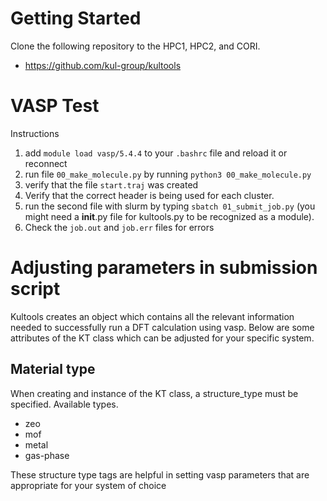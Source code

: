 # Getting Started
Clone the following repository to the HPC1, HPC2, and CORI.
* https://github.com/kul-group/kultools

# VASP Test
Instructions
1. add `module load vasp/5.4.4` to your `.bashrc` file and reload it or reconnect 
2. run file `00_make_molecule.py` by running `python3 00_make_molecule.py`
3. verify that the file `start.traj` was created
4. Verify that the correct header is being used for each cluster. 
5. run the second file with slurm by typing `sbatch 01_submit_job.py` (you might need a __init__.py file for kultools.py to be recognized as a module). 
6. Check the `job.out` and `job.err` files for errors

# Adjusting parameters in submission script
Kultools creates an object which contains all the relevant information needed to successfully run a DFT calculation using vasp. Below are some attributes of the KT class which can be adjusted for your specific system.

## Material type
When creating and instance of the KT class, a structure_type must be specified. Available types. 
* zeo
* mof
* metal
* gas-phase

These structure type tags are helpful in setting vasp parameters that are appropriate for your system of choice

